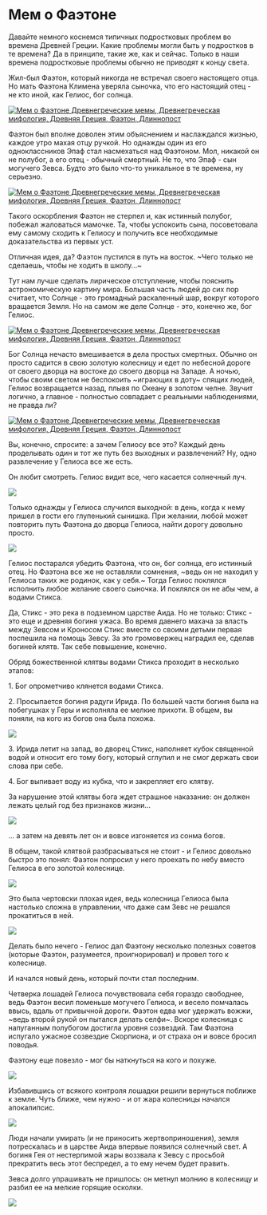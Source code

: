 # Мем о Фаэтоне⁠⁠

Давайте немного коснемся типичных подростковых проблем во времена Древней Греции. Какие проблемы могли быть у подростков в те времена? Да в принципе, такие же, как и сейчас. Только в наши времена подростковые проблемы обычно не приводят к концу света.

Жил-был Фаэтон, который никогда не встречал своего настоящего отца. Но мать Фаэтона Климена уверяла сыночка, что его настоящий отец - не кто иной, как Гелиос, бог солнца.

[![Мем о Фаэтоне Древнегреческие мемы, Древнегреческая мифология, Древняя Греция, Фаэтон, Длиннопост](https://cs9.pikabu.ru/post_img/2017/05/14/5/1494747533142943726.jpg)](https://cs9.pikabu.ru/post_img/big/2017/05/14/5/1494747533142943726.jpg)

Фаэтон был вполне доволен этим объяснением и наслаждался жизнью, каждое утро махая отцу ручкой. Но однажды один из его одноклассников Эпаф стал насмехаться над Фаэтоном. Мол, никакой он не полубог, а его отец - обычный смертный. Не то, что Эпаф - сын могучего Зевса. Будто это было что-то уникальное в те времена, ну серьезно.

[![Мем о Фаэтоне Древнегреческие мемы, Древнегреческая мифология, Древняя Греция, Фаэтон, Длиннопост](https://cs9.pikabu.ru/post_img/2017/05/14/5/1494747584162493327.jpg)](https://cs9.pikabu.ru/post_img/big/2017/05/14/5/1494747584162493327.jpg)

Такого оскорбления Фаэтон не стерпел и, как истинный полубог, побежал жаловаться мамочке. Та, чтобы успокоить сына, посоветовала ему самому сходить к Гелиосу и получить все необходимые доказательства из первых уст.

Отличная идея, да? Фаэтон пустился в путь на восток. ~Чего только не сделаешь, чтобы не ходить в школу…~

Тут нам лучше сделать лирическое отступление, чтобы пояснить астрономическую картину мира. Большая часть людей до сих пор считает, что Солнце - это громадный раскаленный шар, вокруг которого вращается Земля. Но на самом же деле Солнце - это, конечно же, бог Гелиос.

[![Мем о Фаэтоне Древнегреческие мемы, Древнегреческая мифология, Древняя Греция, Фаэтон, Длиннопост](https://cs9.pikabu.ru/post_img/big/2017/05/14/5/1494747675154745547.jpg)](https://cs9.pikabu.ru/post_img/big/2017/05/14/5/1494747675154745547.jpg)

Бог Солнца нечасто вмешивается в дела простых смертных. Обычно он просто садится в свою золотую колесницу и едет по небесной дороге от своего дворца на востоке до своего дворца на Западе. А ночью, чтобы своим светом не беспокоить ~играющих в доту~ спящих людей, Гелиос возвращается назад, плывя по Океану в золотом челне. Звучит логично, а главное - полностью совпадает с реальными наблюдениями, не правда ли?

[![Мем о Фаэтоне Древнегреческие мемы, Древнегреческая мифология, Древняя Греция, Фаэтон, Длиннопост](https://cs8.pikabu.ru/post_img/big/2017/05/14/5/1494747814163891551.jpg)](https://cs8.pikabu.ru/post_img/big/2017/05/14/5/1494747814163891551.jpg)

Вы, конечно, спросите: а зачем Гелиосу все это? Каждый день проделывать один и тот же путь без выходных и развлечений? Ну, одно развлечение у Гелиоса все же есть.

Он любит смотреть. Гелиос видит все, чего касается солнечный луч.

![](https://cs8.pikabu.ru/post_img/2017/05/14/5/1494747847157163692.jpg)

Только однажды у Гелиоса случился выходной: в день, когда к нему пришел в гости его глупенький сынишка. При желании, любой может повторить путь Фаэтона до дворца Гелиоса, найти дорогу довольно просто.

![](https://cs9.pikabu.ru/post_img/2017/05/14/5/1494747902151227492.jpg)

Гелиос постарался убедить Фаэтона, что он, бог солнца, его истинный отец. Но Фаэтона все же не оставляли сомнения, ~ведь он не находил у Гелиоса таких же родинок, как у себя.~ Тогда Гелиос поклялся исполнить любое желание своего сыночка. И поклялся он не абы чем, а водами Стикса.

Да, Стикс - это река в подземном царстве Аида. Но не только: Стикс - это еще и древняя богиня ужаса. Во время давнего махача за власть между Зевсом и Кроносом Стикс вместе со своими детьми первая поспешила на помощь Зевсу. За это громовержец наградил ее, сделав богиней клятв. Так себе повышение, конечно.

Обряд божественной клятвы водами Стикса проходит в несколько этапов:

1\. Бог опрометчиво клянется водами Стикса.

2\. Просыпается богиня радуги Ирида. По большей части богиня была на побегушках у Геры и исполняла ее мелкие прихоти. В общем, вы поняли, на кого из богов она была похожа.

![](https://cs8.pikabu.ru/post_img/2017/05/14/5/1494748323174468037.jpg)

3\. Ирида летит на запад, во дворец Стикс, наполняет кубок священной водой и относит его тому богу, который сглупил и не смог держать свои слова при себе.

4\. Бог выпивает воду из кубка, что и закрепляет его клятву.

За нарушение этой клятвы бога ждет страшное наказание: он должен лежать целый год без признаков жизни…

![](https://cs8.pikabu.ru/post_img/big/2017/05/14/5/1494748374160738751.jpg)

… а затем на девять лет он и вовсе изгоняется из сонма богов.

В общем, такой клятвой разбрасываться не стоит - и Гелиос довольно быстро это понял: Фаэтон попросил у него проехать по небу вместо Гелиоса в его золотой колеснице.

![](https://cs9.pikabu.ru/post_img/2017/05/14/5/1494748406125056729.jpg)

Это была чертовски плохая идея, ведь колесница Гелиоса была настолько сложна в управлении, что даже сам Зевс не решался прокатиться в ней.

![](https://cs9.pikabu.ru/post_img/2017/05/14/5/1494748542119059994.jpg)

Делать было нечего - Гелиос дал Фаэтону несколько полезных советов (которые Фаэтон, разумеется, проигнорировал) и провел того к колеснице.

И начался новый день, который почти стал последним.

Четверка лошадей Гелиоса почувствовала себя гораздо свободнее, ведь Фаэтон весил поменьше могучего Гелиоса, и весело помчалась ввысь, вдаль от привычной дороги. Фаэтон едва мог удержать вожжи, ~ведь второй рукой он пытался делать селфи~. Вскоре колесница с напуганным полубогом достигла уровня созвездий. Там Фаэтона испугало ужасное созвездие Скорпиона, и от страха он и вовсе бросил поводья.

Фаэтону еще повезло - мог бы наткнуться на кого и похуже.

![](https://cs9.pikabu.ru/post_img/2017/05/14/5/1494748599122968104.jpg)

Избавившись от всякого контроля лошадки решили вернуться поближе к земле. Чуть ближе, чем нужно - и от жара колесницы начался апокалипсис.

![](https://cs8.pikabu.ru/post_img/big/2017/05/14/5/149474864314084619.jpg)

Люди начали умирать (и не приносить жертвоприношения), земля потрескалась и в царстве Аида впервые появился солнечный свет. А богиня Гея от нестерпимой жары воззвала к Зевсу с просьбой прекратить весь этот беспредел, а то ему нечем будет править.

Зевса долго упрашивать не пришлось: он метнул молнию в колесницу и разбил ее на мелкие горящие осколки.

![](https://cs8.pikabu.ru/post_img/big/2017/05/14/6/1494748918178225239.jpg)

